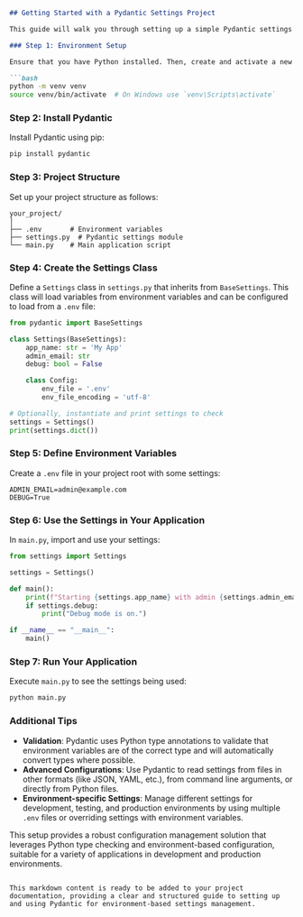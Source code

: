 
```markdown
## Getting Started with a Pydantic Settings Project

This guide will walk you through setting up a simple Pydantic settings project, leveraging Pydantic's `BaseSettings` class to manage configurations and settings derived from environment variables and other sources.

### Step 1: Environment Setup

Ensure that you have Python installed. Then, create and activate a new virtual environment for your project:

```bash
python -m venv venv
source venv/bin/activate  # On Windows use `venv\Scripts\activate`
```

### Step 2: Install Pydantic

Install Pydantic using pip:

```bash
pip install pydantic
```

### Step 3: Project Structure

Set up your project structure as follows:

```
your_project/
│
├── .env       # Environment variables
├── settings.py  # Pydantic settings module
└── main.py    # Main application script
```

### Step 4: Create the Settings Class

Define a `Settings` class in `settings.py` that inherits from `BaseSettings`. This class will load variables from environment variables and can be configured to load from a `.env` file:

```python
from pydantic import BaseSettings

class Settings(BaseSettings):
    app_name: str = 'My App'
    admin_email: str
    debug: bool = False

    class Config:
        env_file = '.env'
        env_file_encoding = 'utf-8'

# Optionally, instantiate and print settings to check
settings = Settings()
print(settings.dict())
```

### Step 5: Define Environment Variables

Create a `.env` file in your project root with some settings:

```
ADMIN_EMAIL=admin@example.com
DEBUG=True
```

### Step 6: Use the Settings in Your Application

In `main.py`, import and use your settings:

```python
from settings import Settings

settings = Settings()

def main():
    print(f"Starting {settings.app_name} with admin {settings.admin_email}")
    if settings.debug:
        print("Debug mode is on.")

if __name__ == "__main__":
    main()
```

### Step 7: Run Your Application

Execute `main.py` to see the settings being used:

```bash
python main.py
```

### Additional Tips

- **Validation**: Pydantic uses Python type annotations to validate that environment variables are of the correct type and will automatically convert types where possible.
- **Advanced Configurations**: Use Pydantic to read settings from files in other formats (like JSON, YAML, etc.), from command line arguments, or directly from Python files.
- **Environment-specific Settings**: Manage different settings for development, testing, and production environments by using multiple `.env` files or overriding settings with environment variables.

This setup provides a robust configuration management solution that leverages Python type checking and environment-based configuration, suitable for a variety of applications in development and production environments.
```

This markdown content is ready to be added to your project documentation, providing a clear and structured guide to setting up and using Pydantic for environment-based settings management.